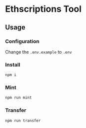# Ethscriptions Tool

## Usage

### Configuration

Change the `.env.example` to `.env`

### Install

```bash
npm i
```

### Mint

```bash
npm run mint
```

### Transfer

```bash
npm run transfer
```

